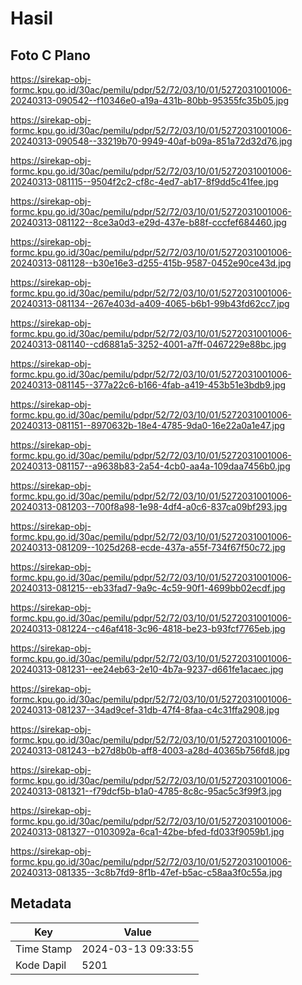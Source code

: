 # Hasil

## Foto C Plano

https://sirekap-obj-formc.kpu.go.id/30ac/pemilu/pdpr/52/72/03/10/01/5272031001006-20240313-090542--f10346e0-a19a-431b-80bb-95355fc35b05.jpg

https://sirekap-obj-formc.kpu.go.id/30ac/pemilu/pdpr/52/72/03/10/01/5272031001006-20240313-090548--33219b70-9949-40af-b09a-851a72d32d76.jpg

https://sirekap-obj-formc.kpu.go.id/30ac/pemilu/pdpr/52/72/03/10/01/5272031001006-20240313-081115--9504f2c2-cf8c-4ed7-ab17-8f9dd5c41fee.jpg

https://sirekap-obj-formc.kpu.go.id/30ac/pemilu/pdpr/52/72/03/10/01/5272031001006-20240313-081122--8ce3a0d3-e29d-437e-b88f-cccfef684460.jpg

https://sirekap-obj-formc.kpu.go.id/30ac/pemilu/pdpr/52/72/03/10/01/5272031001006-20240313-081128--b30e16e3-d255-415b-9587-0452e90ce43d.jpg

https://sirekap-obj-formc.kpu.go.id/30ac/pemilu/pdpr/52/72/03/10/01/5272031001006-20240313-081134--267e403d-a409-4065-b6b1-99b43fd62cc7.jpg

https://sirekap-obj-formc.kpu.go.id/30ac/pemilu/pdpr/52/72/03/10/01/5272031001006-20240313-081140--cd6881a5-3252-4001-a7ff-0467229e88bc.jpg

https://sirekap-obj-formc.kpu.go.id/30ac/pemilu/pdpr/52/72/03/10/01/5272031001006-20240313-081145--377a22c6-b166-4fab-a419-453b51e3bdb9.jpg

https://sirekap-obj-formc.kpu.go.id/30ac/pemilu/pdpr/52/72/03/10/01/5272031001006-20240313-081151--8970632b-18e4-4785-9da0-16e22a0a1e47.jpg

https://sirekap-obj-formc.kpu.go.id/30ac/pemilu/pdpr/52/72/03/10/01/5272031001006-20240313-081157--a9638b83-2a54-4cb0-aa4a-109daa7456b0.jpg

https://sirekap-obj-formc.kpu.go.id/30ac/pemilu/pdpr/52/72/03/10/01/5272031001006-20240313-081203--700f8a98-1e98-4df4-a0c6-837ca09bf293.jpg

https://sirekap-obj-formc.kpu.go.id/30ac/pemilu/pdpr/52/72/03/10/01/5272031001006-20240313-081209--1025d268-ecde-437a-a55f-734f67f50c72.jpg

https://sirekap-obj-formc.kpu.go.id/30ac/pemilu/pdpr/52/72/03/10/01/5272031001006-20240313-081215--eb33fad7-9a9c-4c59-90f1-4699bb02ecdf.jpg

https://sirekap-obj-formc.kpu.go.id/30ac/pemilu/pdpr/52/72/03/10/01/5272031001006-20240313-081224--c46af418-3c96-4818-be23-b93fcf7765eb.jpg

https://sirekap-obj-formc.kpu.go.id/30ac/pemilu/pdpr/52/72/03/10/01/5272031001006-20240313-081231--ee24eb63-2e10-4b7a-9237-d661fe1acaec.jpg

https://sirekap-obj-formc.kpu.go.id/30ac/pemilu/pdpr/52/72/03/10/01/5272031001006-20240313-081237--34ad9cef-31db-47f4-8faa-c4c31ffa2908.jpg

https://sirekap-obj-formc.kpu.go.id/30ac/pemilu/pdpr/52/72/03/10/01/5272031001006-20240313-081243--b27d8b0b-aff8-4003-a28d-40365b756fd8.jpg

https://sirekap-obj-formc.kpu.go.id/30ac/pemilu/pdpr/52/72/03/10/01/5272031001006-20240313-081321--f79dcf5b-b1a0-4785-8c8c-95ac5c3f99f3.jpg

https://sirekap-obj-formc.kpu.go.id/30ac/pemilu/pdpr/52/72/03/10/01/5272031001006-20240313-081327--0103092a-6ca1-42be-bfed-fd033f9059b1.jpg

https://sirekap-obj-formc.kpu.go.id/30ac/pemilu/pdpr/52/72/03/10/01/5272031001006-20240313-081335--3c8b7fd9-8f1b-47ef-b5ac-c58aa3f0c55a.jpg


## Metadata

| Key        | Value               |
| ---------- | ------------------- |
| Time Stamp | 2024-03-13 09:33:55 |
| Kode Dapil | 5201                |



